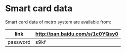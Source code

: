 # Smart card data

Smart card data of metro system are available from:

| link     | http://pan.baidu.com/s/1c0YQsy0 |
| -------- | ------------------------------- |
| password | s9kf                            |

